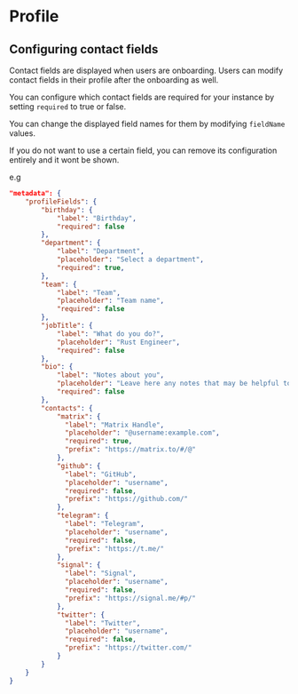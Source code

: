 # Profile

## Configuring contact fields

Contact fields are displayed when users are onboarding. Users can modify contact fields in their profile after the onboarding as well.

You can configure which contact fields are required for your instance by setting `required` to true or false.

You can change the displayed field names for them by modifying `fieldName` values.

If you do not want to use a certain field, you can remove its configuration entirely and it wont be shown.

e.g

```json
"metadata": {
    "profileFields": {
        "birthday": {
            "label": "Birthday",
            "required": false
        },
        "department": {
            "label": "Department",
            "placeholder": "Select a department",
            "required": true,
        },
        "team": {
            "label": "Team",
            "placeholder": "Team name",
            "required": false
        },
        "jobTitle": {
            "label": "What do you do?",
            "placeholder": "Rust Engineer",
            "required": false
        },
        "bio": {
            "label": "Notes about you",
            "placeholder": "Leave here any notes that may be helpful to others: how to work with you, scope of responsibility, extra contact information, or literally anything you want to share with people visiting your profile.",
            "required": false
        },
        "contacts": {
            "matrix": {
              "label": "Matrix Handle",
              "placeholder": "@username:example.com",
              "required": true,
              "prefix": "https://matrix.to/#/@"
            },
            "github": {
              "label": "GitHub",
              "placeholder": "username",
              "required": false,
              "prefix": "https://github.com/"
            },
            "telegram": {
              "label": "Telegram",
              "placeholder": "username",
              "required": false,
              "prefix": "https://t.me/"
            },
            "signal": {
              "label": "Signal",
              "placeholder": "username",
              "required": false,
              "prefix": "https://signal.me/#p/"
            },
            "twitter": {
              "label": "Twitter",
              "placeholder": "username",
              "required": false,
              "prefix": "https://twitter.com/"
            }
        }
    }
}

```

